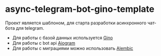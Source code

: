 # async-telegram-bot-gino-template

Проект является шаблоном, для старта разработки асинхронного чат-бота для telegram.
- Для работы с базой данных используется [Gino](https://github.com/python-gino/gino)
- Для работы с bot api [Aiogram](https://github.com/aiogram/aiogram)
- Для работы с миграциями можно использовать [Alembic](https://alembic.sqlalchemy.org/en/latest/)